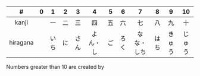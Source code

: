\# | 0| 1 | 2 | 3 | 4 | 5 | 6 | 7 | 8 | 9 | 10 |
:---:|:---:|:---:|:---:|:---:|:---:|:---:|:---:|:---:|:---:|:---:|:---:|
kanji | | 一 | 二 | 三 | 四 | 五 | 六 | 七 | 八 | 九 | 十 |
hiragana | | いち  | に | さん | よん・し | ご | ろく| なな・しち | はち | きゅう| じゅう |

Numbers greater than 10 are created by



